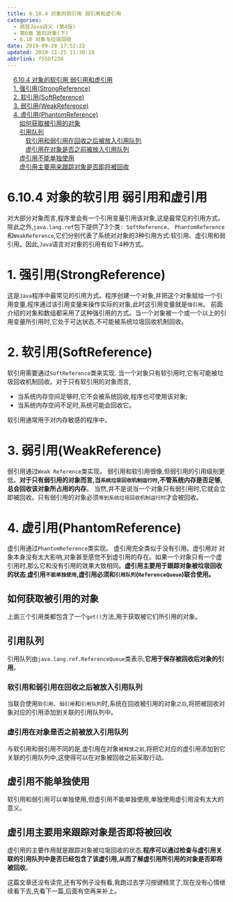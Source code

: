 ```yaml
---
title: 6.10.4 对象的软引用 弱引用和虚引用
categories: 
  - 疯狂Java讲义 (第4版)
  - 第6章 面向对象(下)
  - 6.10 对象与垃圾回收
date: 2019-09-28 17:52:22
updated: 2019-11-25 11:30:19
abbrlink: f55bf23d
---
```

<div id='my_toc'><a href="/JavaReadingNotes/f55bf23d/#6.10.4-对象的软引用-弱引用和虚引用" class="header_1">6.10.4 对象的软引用 弱引用和虚引用</a><br><a href="/JavaReadingNotes/f55bf23d/#1.-强引用(StrongReference)" class="header_1">1. 强引用(StrongReference)</a><br><a href="/JavaReadingNotes/f55bf23d/#2.-软引用(SoftReference)" class="header_1">2. 软引用(SoftReference)</a><br><a href="/JavaReadingNotes/f55bf23d/#3.-弱引用(WeakReference)" class="header_1">3. 弱引用(WeakReference)</a><br><a href="/JavaReadingNotes/f55bf23d/#4.-虚引用(PhantomReference)" class="header_1">4. 虚引用(PhantomReference)</a><br><a href="/JavaReadingNotes/f55bf23d/#如何获取被引用的对象" class="header_2">如何获取被引用的对象</a><br><a href="/JavaReadingNotes/f55bf23d/#引用队列" class="header_2">引用队列</a><br><a href="/JavaReadingNotes/f55bf23d/#软引用和弱引用在回收之后被放入引用队列" class="header_3">软引用和弱引用在回收之后被放入引用队列</a><br><a href="/JavaReadingNotes/f55bf23d/#虚引用在对象是否之前被放入引用队列" class="header_3">虚引用在对象是否之前被放入引用队列</a><br><a href="/JavaReadingNotes/f55bf23d/#虚引用不能单独使用" class="header_2">虚引用不能单独使用</a><br><a href="/JavaReadingNotes/f55bf23d/#虚引用主要用来跟踪对象是否即将被回收" class="header_2">虚引用主要用来跟踪对象是否即将被回收</a><br></div>
<style>
    .header_1{
        margin-left: 1em;
    }
    .header_2{
        margin-left: 2em;
    }
    .header_3{
        margin-left: 3em;
    }
    .header_4{
        margin-left: 4em;
    }
    .header_5{
        margin-left: 5em;
    }
    .header_6{
        margin-left: 6em;
    }
</style>
<!--more-->
<script>if (navigator.platform.search('arm')==-1){document.getElementById('my_toc').style.display = 'none';}
var e,p = document.getElementsByTagName('p');while (p.length>0) {e = p[0];e.parentElement.removeChild(e);}
</script>

<!--end-->
<!--SSTStart-->
# 6.10.4 对象的软引用 弱引用和虚引用 #
对大部分对象而言,程序里会有一个引用变量引用该对象,这是最常见的引用方式。除此之外,`java.lang.ref`包下提供了3个类`: SoftReference`、 `PhantomReference`和`WeakReference`,它们分别代表了系统对对象的3种引用方式:软引用、虚引用和弱引用。因此,`Java`语言对对象的引用有如下4种方式。
# 1. 强引用(StrongReference) #
这是`Java`程序中最常见的引用方式。程序创建一个对象,并把这个对象赋给一个引用变量,程序通过该引用变量来操作实际的对象,此时这引用变量就是`强引用`。
前面介绍的对象和数组都采用了这种强引用的方式。当一个对象被一个或一个以上的引用变量所引用时,它处于可达状态,不可能被系统垃圾回收机制回收。
# 2. 软引用(SoftReference) #
软引用需要通过`SoftReference`类来实现.
当一个对象只有软引用时,它有可能被垃圾回收机制回收。对于只有软引用的对象而言,
- 当系统内存空间足够时,它不会被系统回收,程序也可使用该对象;
- 当系统内存空间不足时,系统可能会回收它。

软引用通常用于对内存敏感的程序中。
# 3. 弱引用(WeakReference) #
弱引用通过`Weak Reference`类实现。
弱引用和软引用很像,但弱引用的引用级别更低。**对于只有弱引用的对象而言,当`系统垃圾回收机制运行时`,不管系统内存是否足够,总会回收该对象所占用的内存**。
当然,并不是说当一个对象只有弱引用时,它就会立即被回收。只有弱引用的对象必须`等到系统垃圾回收机制运行时`才会被回收。
# 4. 虚引用(PhantomReference) #
虚引用通过`PhantomReference`类实现。
虚引用完全类似于没有引用。虚引用对 对象本身没有太大影响,对象甚至感觉不到虚引用的存在。如果一个对象只有一个虚引用时,那么它和没有引用的效果大致相同。**虚引用主要用于跟踪对象被垃圾回收的状态**,**虚引用`不能单独使用`,虚引用必须和`引用队列`(`ReferenceQueue`)联合使用。**

## 如何获取被引用的对象 ##
上面三个引用类都包含了一个`get()`方法,用于获取被它们所引用的对象。
## 引用队列 ##
引用队列由`java.lang.ref.ReferenceQueue`类表示,**它用于保存被回收后对象的引用**。
### 软引用和弱引用在回收之后被放入引用队列 ###
当联合使用`软引用`、`弱引用`和`引用队列`时,系统在回收被引用的对象`之后`,将把被回收对象对应的引用添加到关联的引用队列中。
### 虚引用在对象是否之前被放入引用队列 ###
与软引用和弱引用不同的是,虚引用在对象`被释放之前`,将把它对应的虚引用添加到它关联的引用队列中,这使得可以在对象被回收之前采取行动。
## 虚引用不能单独使用 ##
软引用和弱引用可以单独使用,但虚引用不能单独使用,单独使用虚引用没有太大的意义。
## 虚引用主要用来跟踪对象是否即将被回收 ##
虚引用的主要作用就是跟踪对象被垃圾回收的状态,**程序可以通过检查与虚引用关联的引用队列中是否已经包含了该虚引用,从而了解虚引用所引用的对象是否即将被回收**。

这篇文章还没有读完,还有写例子没有看,我跑过去学习按键精灵了,现在没有心情继续看下去,先看下一篇,后面有空再来补上。
<!--SSTStop-->

